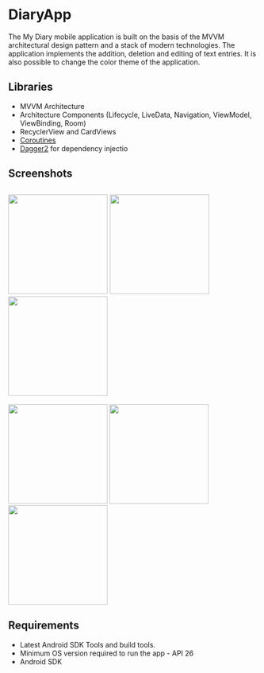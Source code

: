 # DiaryApp
The My Diary mobile application is built on the basis of the MVVM architectural design pattern and a stack of modern technologies. The application implements the addition, deletion and editing of text entries. It is also possible to change the color theme of the application.

## Libraries
+ MVVM Architecture
+ Architecture Components (Lifecycle, LiveData, Navigation, ViewModel, ViewBinding, Room)
+ RecyclerView and CardViews
+ [Coroutines](https://kotlinlang.org/docs/coroutines-overview.html)
+ [Dagger2](https://github.com/google/dagger) for dependency injectio

## Screenshots
<img src="https://user-images.githubusercontent.com/99405613/180948909-7d2c2460-e91d-45e6-b340-f02cf3222b03.jpg" width="200"> <img src="https://user-images.githubusercontent.com/99405613/180958130-6f047922-3003-4a63-aff6-12a3226e7227.jpg" width="200">
<img src="https://user-images.githubusercontent.com/99405613/180948908-008feaca-dc6b-4ec5-8209-13144b959026.jpg" width="200">
---
<img src="https://user-images.githubusercontent.com/99405613/180948904-bb79ce53-7e14-49bd-9cfd-6fb94380874c.jpg" width="200"> <img src="https://user-images.githubusercontent.com/99405613/180948913-4ba7afa7-3732-4f24-8439-b09202407c5a.jpg" width="200">
<img src="https://user-images.githubusercontent.com/99405613/180958544-602d5445-f73b-4873-80fc-788e5951da47.gif" width="200">



## Requirements
+ Latest Android SDK Tools and build tools.
+ Minimum OS version required to run the app - API 26
+ Android SDK
